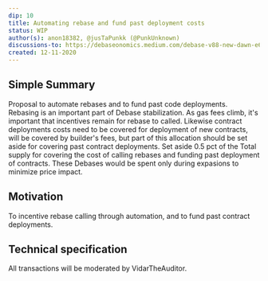 ```yaml
---
dip: 10
title: Automating rebase and fund past deployment costs
status: WIP
author(s): anon18382, @jusTaPunkk (@PunkUnknown)
discussions-to: https://debaseonomics.medium.com/debase-v88-new-dawn-e6bc213796a3
created: 12-11-2020
---
```

## Simple Summary
Proposal to automate rebases and to fund past code deployments. Rebasing is an important part of Debase stabilization. As gas fees climb, it's important that incentives remain for rebase to called. 
Likewise contract deployments costs need to be covered for deployment of new contracts, will be covered by builder's fees, but part of this allocation should be set aside for 
covering past contract deployments.
Set aside 0.5 pct of the Total supply for covering the cost of calling rebases and funding past deployment of contracts.
These Debases would be spent only during expasions to minimize price impact. 

## Motivation
To incentive rebase calling through automation, and to fund past contract deployments.

## Technical specification
All transactions will be moderated by VidarTheAuditor.

